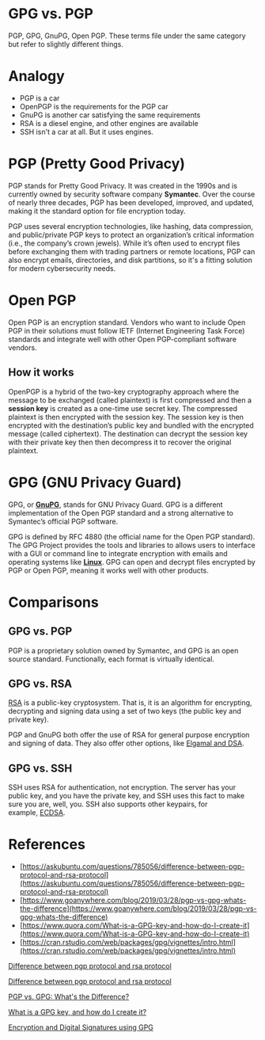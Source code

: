 # GPG vs. PGP

PGP, GPG, GnuPG, Open PGP. These terms file under the same category but refer to slightly different things.

# Analogy

- PGP is a car
- OpenPGP is the requirements for the PGP car
- GnuPG is another car satisfying the same requirements
- RSA is a diesel engine, and other engines are available
- SSH isn't a car at all. But it uses engines.

# PGP (Pretty Good Privacy)

PGP stands for Pretty Good Privacy. It was created in the 1990s and is currently owned by security software company **Symantec**. Over the course of nearly three decades, PGP has been developed, improved, and updated, making it the standard option for file encryption today.

PGP uses several encryption technologies, like hashing, data compression, and public/private PGP keys to protect an organization’s critical information (i.e., the company’s crown jewels). While it’s often used to encrypt files before exchanging them with trading partners or remote locations, PGP can also encrypt emails, directories, and disk partitions, so it's a fitting solution for modern cybersecurity needs.

# Open PGP

Open PGP is an encryption standard. Vendors who want to include Open PGP in their solutions must follow IETF (Internet Engineering Task Force) standards and integrate well with other Open PGP-compliant software vendors.

## How it works

OpenPGP is a hybrid of the two-key cryptography approach where the message to be exchanged (called plaintext) is first compressed and then a **session key** is created as a one-time use secret key. The compressed plaintext is then encrypted with the session key. The session key is then encrypted with the destination’s public key and bundled with the encrypted message (called ciphertext). The destination can decrypt the session key with their private key then then decompress it to recover the original plaintext.

# GPG (GNU Privacy Guard)

GPG, or **[GnuPG](https://www.goanywhere.com/managed-file-transfer/encryption/gnupg-gpg)**, stands for GNU Privacy Guard. GPG is a different implementation of the Open PGP standard and a strong alternative to Symantec’s official PGP software.

GPG is defined by RFC 4880 (the official name for the Open PGP standard). The GPG Project provides the tools and libraries to allows users to interface with a GUI or command line to integrate encryption with emails and operating systems like **[Linux](https://www.goanywhere.com/platforms/linux)**. GPG can open and decrypt files encrypted by PGP or Open PGP, meaning it works well with other products.

# Comparisons

## GPG vs. PGP

PGP is a proprietary solution owned by Symantec, and GPG is an open source standard. Functionally, each format is virtually identical.

## GPG vs. RSA

[RSA](https://en.wikipedia.org/wiki/RSA_(cryptosystem)) is a public-key cryptosystem. That is, it is an algorithm for encrypting, decrypting and signing data using a set of two keys (the public key and private key).

PGP and GnuPG both offer the use of RSA for general purpose encryption and signing of data. They also offer other options, like [Elgamal and DSA](https://en.wikipedia.org/wiki/ElGamal_encryption).

## GPG vs. SSH

SSH uses RSA for authentication, not encryption. The server has your public key, and you have the private key, and SSH uses this fact to make sure you are, well, you. SSH also supports other keypairs, for example, [ECDSA](https://en.wikipedia.org/wiki/Elliptic_Curve_Digital_Signature_Algorithm).

# References

- [https://askubuntu.com/questions/785056/difference-between-pgp-protocol-and-rsa-protocol](https://askubuntu.com/questions/785056/difference-between-pgp-protocol-and-rsa-protocol)
- [https://www.goanywhere.com/blog/2019/03/28/pgp-vs-gpg-whats-the-difference](https://www.goanywhere.com/blog/2019/03/28/pgp-vs-gpg-whats-the-difference)
- [https://www.quora.com/What-is-a-GPG-key-and-how-do-I-create-it](https://www.quora.com/What-is-a-GPG-key-and-how-do-I-create-it)
- [https://cran.rstudio.com/web/packages/gpg/vignettes/intro.html](https://cran.rstudio.com/web/packages/gpg/vignettes/intro.html)

[Difference between pgp protocol and rsa protocol](https://askubuntu.com/questions/785056/difference-between-pgp-protocol-and-rsa-protocol)

[Difference between pgp protocol and rsa protocol](https://askubuntu.com/questions/785056/difference-between-pgp-protocol-and-rsa-protocol)

[PGP vs. GPG: What's the Difference?](https://www.goanywhere.com/blog/2019/03/28/pgp-vs-gpg-whats-the-difference)

[What is a GPG key, and how do I create it?](https://www.quora.com/What-is-a-GPG-key-and-how-do-I-create-it)

[Encryption and Digital Signatures using GPG](https://cran.rstudio.com/web/packages/gpg/vignettes/intro.html)